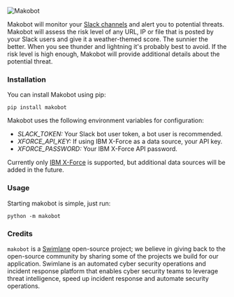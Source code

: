 ![Makobot](http://content.screencast.com/users/amcdaniel22/folders/Snagit/media/8ceee026-f25a-4beb-918c-69d8d322af82/2016-04-07_15-48-40.png)

Makobot will monitor your [Slack channels](http://slack.com) and alert you to potential threats.
Makobot will assess the risk level of any URL, IP or file that is posted by
your Slack users and give it a weather-themed score. The sunnier the better.
When you see thunder and lightning it's probably best to avoid. If the risk
level is high enough, Makobot will provide additional details about the
potential threat.

### Installation

You can install Makobot using pip:

    pip install makobot

Makobot uses the following environment variables for configuration:

 * *SLACK_TOKEN:* Your Slack bot user token, a bot user is recommended.
 * *XFORCE_API_KEY:* If using IBM X-Force as a data source, your API key.
 * *XFORCE_PASSWORD:* Your IBM X-Force API password.

Currently only [IBM X-Force](https://exchange.xforce.ibmcloud.com/) is supported, but additional data sources will be
added in the future.

### Usage

Starting makobot is simple, just run:

    python -m makobot

### Credits

`makobot` is a [Swimlane](http://swimlane.com) open-source project; we believe in giving back to the open-source community by sharing some of the projects we build for our application. Swimlane is an automated cyber security operations and incident response platform that enables cyber security teams to leverage threat intelligence, speed up incident response and automate security operations.
